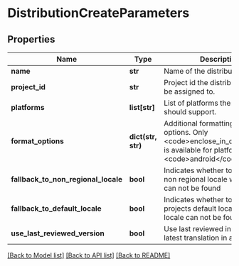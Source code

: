 # DistributionCreateParameters

## Properties
Name | Type | Description | Notes
------------ | ------------- | ------------- | -------------
**name** | **str** | Name of the distribution | [optional] 
**project_id** | **str** | Project id the distribution should be assigned to. | [optional] 
**platforms** | **list[str]** | List of platforms the distribution should support. | [optional] 
**format_options** | **dict(str, str)** | Additional formatting and render options. Only &lt;code&gt;enclose_in_cdata&lt;/code&gt; is available for platform &lt;code&gt;android&lt;/code&gt;. | [optional] 
**fallback_to_non_regional_locale** | **bool** | Indicates whether to fallback to non regional locale when locale can not be found | [optional] 
**fallback_to_default_locale** | **bool** | Indicates whether to fallback to projects default locale when locale can not be found | [optional] 
**use_last_reviewed_version** | **bool** | Use last reviewed instead of latest translation in a project | [optional] 

[[Back to Model list]](../README.md#documentation-for-models) [[Back to API list]](../README.md#documentation-for-api-endpoints) [[Back to README]](../README.md)


